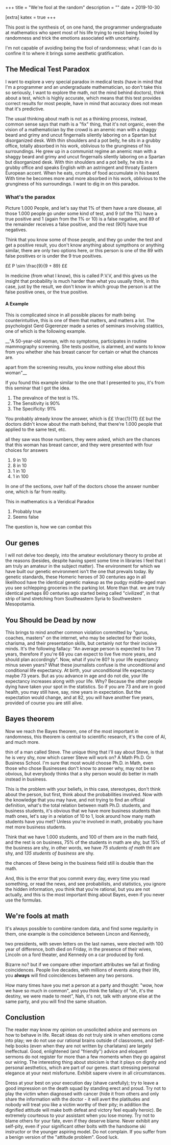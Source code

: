 +++
title = "We're fool at the random"
description = ""
date = 2019-10-30

[extra]
katex = true
+++


This post is the synthesis of, on one hand, the programmer undergraduate at
mathematics who spent most of his life trying to resist being fooled by
randomness and trick the emotions associated with uncertainty.

I'm not capable of avoiding being the fool of randomness; what I can do is
confine it to where it brings some aesthetic gratification.

## The Medical Test Paradox

I want to explore a very special paradox in medical tests (have in mind that I'm
a programmer and an undergraduate mathematician, so don't take this so seriously, I
want to explore the math, not the mind behind doctors), think about a test,
which is highly accurate, which means that this test provides correct results
for most people, have in mind that accuracy does not mean that it's predictive.

The usual thinking about math is not as a thinking process, instead, common sense
says that math is a "fix" thing, that it's not organic, even the vision of a
mathematician by the crowd is an anemic man with a shaggy beard and grimy and
uncut fingernails silently laboring on a Spartan but disorganized desk. With
thin shoulders and a pot belly, he sits in a grubby office, totally absorbed in
his work, oblivious to the grunginess of his surroundings. He grew up in a
communist regime an anemic man with a shaggy beard and grimy and uncut
fingernails silently laboring on a Spartan but disorganized desk. With thin
shoulders and a pot belly, he sits in a grubby office and speaks English with an
astringent and throaty Eastern European accent. When he eats, crumbs of food
accumulate in his beard. With time he becomes more and more absorbed in his work,
oblivious to the grunginess of his surroundings.
I want to dig in on this paradox.

### What's the paradox

Picture 1.000 People, and let's say that 1% of them have a rare disease, all
those 1.000 people go under some kind of test, and 9 (of the 1%) have a true
positive and 1 (again from the 1% or 10) is a false negative, and 89 of
the remainder receives a false positive, and the rest (901) have true
negatives.

Think that you know some of those people, and they go under the test and get a
positive result, you don't know anything about sympthons or anything similar,
there are only two options here, or this person is one of the 89 with false
positives or is under the 9 true positives.

££
P \sim \frac{9}{9 + 89}
££

In medicine (from what I know), this is called P.V.V, and this gives us the insight
that probability is much harder than what you usually think, in this case,
just by the result, we don't know in which group the person is at the
false positive ones, or the true positive.

#### A Example

This is complicated since in all possible places for math being counterintuitive,
this is one of them that matters, and matters a lot. The psychologist Gerd Gigerenzer
made a series of seminars involving statitics, one of which is the following example.

__"A 50-year-old woman, with no symptoms, participates in routine mammography screening.
 She tests positive, is alarmed, and wants to know from you whether she has
 breast cancer for certain or what the chances are.

 apart from the screening results, you know nothing else about this woman"__

If you found this example similar to the one that I presented to you, it's from this
seminar that I got the idea.

1. The prevalnce of the test is 1%.
2. The Sensitivity is 90%
3. The Specificity: 91%

You probably already know the answer, which is
££
\frac{1}{11}
££
but the doctors didn't know about the math behind, that there're 1.000 people that
applied to the same test, etc.

all they saw was those numbers, they were asked, which are the chances that
this woman has breast cancer, and they were presented with four choices for
answers

1. 9 in 10
2. 8 in 10
3. 1 in 10
4. 1 in 100

In one of the sections, over half of the doctors chose the answer number one,
which is far from reality.

This in mathematics is a Veridical Paradox

1. Probably true
2. Seems false

The question is, how we can combat this

## Our genes

I will not delve too deeply, into the amateur evolutionary theory to probe at the
reasons (besides, despite having spent some time in libraries I feel
that I am truly an amateur in the subject matter). The environment
for which we have built our genetic environment isn't the one that prevails
today. By genetic standards, these Homeric heroes of 30 centuries ago in all
likelihood have the identical genetic makeup as the pudgy middle-aged man
you see schlepping groceries in the parking lot. More than that. we are
truly identical
 perhaps 80 centuries ago started being called "civilized", in that strip of land
 stretching from Southeastern Syria to Southwestern Mesopotamia.

## You Should be Dead by now

This brings to mind another common violation committed by "gurus, coaches, masters"
on the internet, who may be selected for their looks, charisma, and their
presentation skills, but certainly not for their incisive minds. It's the
following fallacy: "An average person is expected to live 73 years, therefore
if you're 68 you can expect to live five more years, and should plan
accordingly". Now, what if you're 80? Is your life expectancy minus seven years?
What these journalists confuse is the unconditional and conditional life expectancy.
At birth, your unconditional life expectancy maybe 73 years. But as you advance
in age and do not die, your life expectancy increases along with your life. Why?
Because the other people dying have taken your spot in the statistics. So if
you are 73 and are in good health, you may still have, say, nine years in
expectation. But the expectation would change, and at 82, you will have another
five years, provided of course you are still alive.

## Bayes theorem

Now we reach the Bayes theorem, one of the most important in randomness,
this theorem is central to scientific research, it's the core of AI, and much more.

thin of a man called Steve. The unique thing that I'll say about Steve,
is that he is very shy, now which career Steve will work on? A Math Ph.D. Or
Business School. I'm sure that most would choose Ph.D. in Math, even those who chose
Businesses don't know to answer why, may not be so obvious, but everybody
thinks that a shy person would do better in math instead in business.

This is the problem with your beliefs, in this case, stereotypes, don't think about the
person, but first, think about the probabilities involved. Now with the knowledge that you may have,
and not trying to find an official definition, what's the total relation between math Ph.D. students,
and business students, it's obvious that we have more business students than
math ones, let's say in a relation of 10 to 1, look around how many
math students have you met? Unless you're involved in math, probably you have
met more business students.

Think that we have 1.000 students, and 100 of them are in the math field,
and the rest is on business, 75% of the students in math are shy, but
15% of the business are shy, in other words, we have *75 students of math* tht
are shy, and *135 students of business* are shy.

the chances of Steve being in the business field still is double than the
math.

And, this is the error that you commit every day, every time you read something,
or read the news, and see probabilists, and statistics, you ignore the hidden information,
you think that you're rational, but you are not actually, and this is the most
important thing about Bayes, even if you never use the formulas.

## We're fools at math

It's always possible to combine random data, and find some regularity in them,
one example is the coincidence between Lincon and Kennedy,

two presidents, with seven letters on the last names, were elected with
100 year of difference, both died on Friday, in the presence of their wives,
Lincoln on a ford theater, and Kennedy on a car produced by ford.

Bizarre no? but if we compare other important attributes we fail at finding
coincidences. People live decades, with millions of events along their life,
you **always** will find coincidences between any two persons.

How many times have you met a person at a party and thought: "wow, how we have so much
in common", and you think the fallacy of "oh, it's the destiny, we were made to meet", Nah,
it's not, talk with anyone else at the same party, and you will find the same situation.

## Conclustion

The reader may know my opinion on unsolicited advice and sermons on how to behave
in life. Recalt ideas do not truly sink in when emotions come into play; we do not
use our rational brains outside of classrooms, and Self-help books (even when they
are not written by charlatans) are largely ineffectual. Good, enlightened (and
"friendly") advice and eloquent sermons do not register for more than a few
moments when they go against our wiring. The interesting thing about stoicism
is that it plays on dignity and personal aesthetics, which are part of our genes.
start stressing personal elegance at your next misfortune. Exhibit sapere vivere
in all circumstances.

Dress at your best on your execution day (shave carefully); try to leave a good
impression on the death squad by standing erect and proud. Try not to play the victim
when diagnosed with cancer (hide it from others and only share the information
with the doctor - it will avert the platitudes and nobody will treat you like
a victim worthy of their pity; in addition the dignified attitude will make both
defeat and victory feel equally heroic). Be extremely courteous to your assistant
when you lose money. Try not to blame others for your fate, even if they
deserve blame. Never exhibit any self-pity, even if your significant other
bolts with the handsome ski instructor or the younger aspiring model.
Do not complain. If you suffer from a benign version of the "attitude
problem". Good luck.

